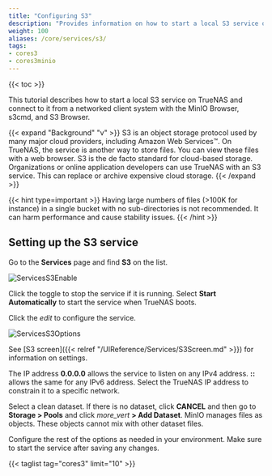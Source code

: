 ```yaml
---
title: "Configuring S3"
description: "Provides information on how to start a local S3 service on your TrueNAS."
weight: 100
aliases: /core/services/s3/
tags:
- cores3
- cores3minio
---
```


{{< toc >}}

This tutorial describes how to start a local S3 service on TrueNAS and connect to it from a networked client system with the MinIO Browser, s3cmd, and S3 Browser.

{{< expand "Background" "v" >}}
S3 is an object storage protocol used by many major cloud providers, including Amazon Web Services™. On TrueNAS, the service is another way to store files. You can view these files with a web browser. S3 is the de facto standard for cloud-based storage. Organizations or online application developers can use TrueNAS with an S3 service. This can replace or archive expensive cloud storage.
{{< /expand >}}

{{< hint type=important >}}
Having large numbers of files (>100K for instance) in a single bucket with no sub-directories is not recommended. It can harm performance and cause stability issues.
{{< /hint >}}

## Setting up the S3 service

Go to the **Services** page and find **S3** on the list.

![ServicesS3Enable](/images/CORE/12.0/ServicesS3Enable.png "Services S3 Enable")

Click the toggle to stop the service if it is running.
Select **Start Automatically** to start the service when TrueNAS boots.

Click the <i class="material-icons" aria-hidden="true" title="Configure">edit</i> to configure the service.

![ServicesS3Options](/images/CORE/12.0/ServicesS3Options.png "S3 Service Options")

See [S3 screen]({{< relref "/UIReference/Services/S3Screen.md" >}}) for information on settings.

The IP address **0.0.0.0** allows the service to listen on any IPv4 address.
**::** allows the same for any IPv6 address.
Select the TrueNAS IP address to constrain it to a specific network.

Select a clean dataset. 
If there is no dataset, click **CANCEL** and then go to **Storage > Pools** and click <i class="material-icons" aria-hidden="true" title="Options">more_vert</i> **> Add Dataset**.
MinIO manages files as objects. These objects cannot mix with other dataset files.

Configure the rest of the options as needed in your environment.
Make sure to start the service after saving any changes.

{{< taglist tag="cores3" limit="10" >}}
